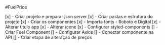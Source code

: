 #FuelPrice

[x] - Criar projeto e preparar json server
[x] - Criar pastas e estrutura do projeto
[x] - Criar os componentes
[x] - Importa fonts - Roboto e Digital
[x] - Alterar titulo app
[x] - Alterar ícone
[x] - Configurar styled-components
[] - Criar Fuel Component
[] - Configurar Axios
[] - Conectar componente na API
[] - Criar etapa de alteração de preços
